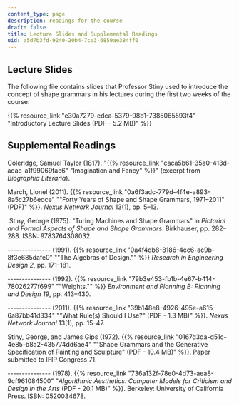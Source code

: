 ```yaml
---
content_type: page
description: readings for the course
draft: false
title: Lecture Slides and Supplemental Readings
uid: a5d7b3fd-9240-20b4-7ca3-6859ae384ff0
---
```

## Lecture Slides

The following file contains slides that Professor Stiny used to introduce the concept of shape grammars in his lectures during the first two weeks of the course: 

{{% resource_link "e30a7279-edca-5379-98b1-7385065593f4" "Introductory Lecture Slides (PDF - 5.2 MB)" %}}

## Supplemental Readings

Coleridge, Samuel Taylor (1817). "{{% resource_link "caca5b61-35a0-413d-aeae-a1f99069fae6" "Imagination and Fancy" %}}" (excerpt from *Biographia Literaria*).

March, Lionel (2011). {{% resource_link "0a6f3adc-779d-4f4e-a893-8a5c27b6edce" "\"Forty Years of Shape and Shape Grammars, 1971–2011\" (PDF)" %}}. *Nexus Network Journal* 13(1), pp. 5–13.

 Stiny, George (1975). "Turing Machines and Shape Grammars" in *Pictorial and Formal Aspects of Shape and Shape Grammars*. Birkhauser, pp. 282–288. ISBN: 9783764308032.

\--------------- (1991). {{% resource_link "0a4f4db8-8186-4cc6-ac9b-8f3e685dafe0" "\"The Algebras of Design.\"" %}} *Research in Engineering Design 2*, pp. 171–181.

\--------------- (1992). {{% resource_link "79b3e453-fb1b-4e67-b414-78026277f699" "\"Weights.\"" %}} *Environment and Planning B: Planning and Design 19*, pp. 413–430.

\--------------- (2011). {{% resource_link "39b148e8-4926-495e-a615-6a87bb41d334" "\"What Rule(s) Should I Use?\" (PDF - 1.3 MB)" %}}. *Nexus Network Journal* 13(1), pp. 15–47.

Stiny, George, and James Gips (1972). {{% resource_link "0167d3da-d51c-4e85-b8a2-435774dd6ae4" "\"Shape Grammars and the Generative Specification of Painting and Sculpture\" (PDF - 10.4 MB)" %}}. Paper submitted to IFIP Congress 71.

\--------------- (1978). {{% resource_link "736a132f-78e0-4d73-aea8-9cf961084500" "*Algorithmic Aesthetics: Computer Models for Criticism and Design in the Arts* (PDF - 20.1 MB)" %}}. Berkeley: University of California Press. ISBN: 0520034678.